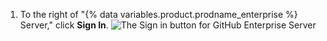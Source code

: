 1. To the right of "{% data variables.product.prodname_enterprise %} Server," click **Sign In**.
   ![The Sign in button for GitHub Enterprise Server](/assets/images/help/desktop/sign-in-ghes.png)
